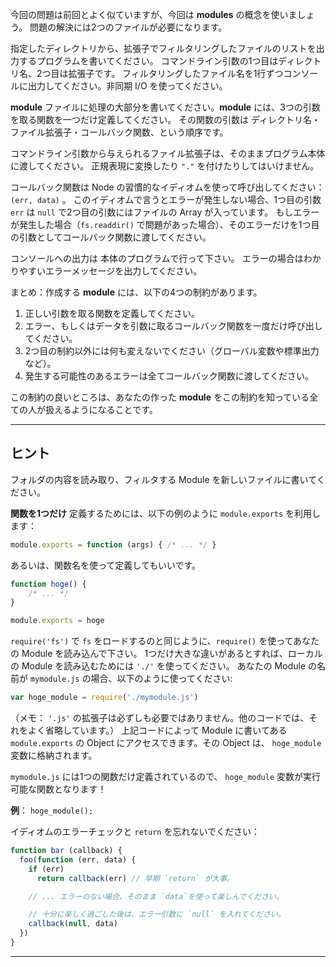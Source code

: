 今回の問題は前回とよく似ていますが、今回は **modules** の概念を使いましょう。
問題の解決には2つのファイルが必要になります。

指定したディレクトリから、拡張子でフィルタリングしたファイルのリストを出力するプログラムを書いてください。
コマンドライン引数の1つ目はディレクトリ名、2つ目は拡張子です。
フィルタリングしたファイル名を1行ずつコンソールに出力してください。非同期 I/O を使ってください。

**module** ファイルに処理の大部分を書いてください。**module** には、3つの引数を取る関数を一つだけ定義してください。
その関数の引数は ディレクトリ名・ファイル拡張子・コールバック関数、という順序です。

コマンドライン引数から与えられるファイル拡張子は、そのままプログラム本体に渡してください。
正規表現に変換したり `"."` を付けたりしてはいけません。

コールバック関数は Node の習慣的なイディオムを使って呼び出してください： `(err, data)` 。
このイディオムで言うとエラーが発生しない場合、1つ目の引数 `err` は `null` で2つ目の引数にはファイルの Array が入っています。
もしエラーが発生した場合（`fs.readdir()` で問題があった場合）、そのエラーだけを1つ目の引数としてコールバック関数に渡してください。

コンソールへの出力は 本体のプログラムで行って下さい。
エラーの場合はわかりやすいエラーメッセージを出力してください。

まとめ：作成する **module** には、以下の4つの制約があります。

1. 正しい引数を取る関数を定義してください。
2. エラー、もしくはデータを引数に取るコールバック関数を一度だけ呼び出してください。
3. 2つ目の制約以外には何も変えないでください（グローバル変数や標準出力など）。
4. 発生する可能性のあるエラーは全てコールバック関数に渡してください。

この制約の良いところは、あなたの作った **module** をこの制約を知っている全ての人が扱えるようになることです。

----------------------------------------------------------------------
## ヒント

フォルダの内容を読み取り、フィルタする Module を新しいファイルに書いてください。

**関数を1つだけ** 定義するためには、以下の例のように `module.exports` を利用します：

```js
module.exports = function (args) { /* ... */ }
```

あるいは、関数名を使って定義してもいいです。

```js
function hoge() {
    /* ... */
}

module.exports = hoge
```
`require('fs')` で `fs` をロードするのと同じように、`require()` を使ってあなたの Module を読み込んで下さい。
1つだけ大きな違いがあるとすれば、ローカルの Module を読み込むためには `'./'` を使ってください。
あなたの Module の名前が `mymodule.js` の場合、以下のように使ってください:

```js
var hoge_module = require('./mymodule.js')
```

（メモ： `'.js'` の拡張子は必ずしも必要ではありません。他のコードでは、それをよく省略しています。）
上記コードによって Module に書いてある `module.exports` の Object にアクセスできます。その Object は、 `hoge_module` 変数に格納されます。

`mymodule.js` には1つの関数だけ定義されているので、 `hoge_module` 変数が実行可能な関数となります！

**例**： `hoge_module();`

イディオムのエラーチェックと `return` を忘れないでください：

```js
function bar (callback) {
  foo(function (err, data) {
    if (err)
      return callback(err) // 早期 `return` が大事。

    // ... エラーのない場合、そのまま `data`を使って楽しんでください。

    // 十分に楽しく過ごした後は、エラー引数に `null` を入れてください。
    callback(null, data)
  })
}
```

----------------------------------------------------------------------
